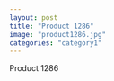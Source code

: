```yaml
---
layout: post
title: "Product 1286"
image: "product1286.jpg"
categories: "category1"
---
```

Product 1286

